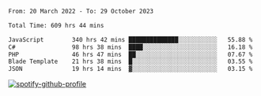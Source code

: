 <!--START_SECTION:waka-->

```txt
From: 20 March 2022 - To: 29 October 2023

Total Time: 609 hrs 44 mins

JavaScript        340 hrs 42 mins ██████████████░░░░░░░░░░░   55.88 %
C#                98 hrs 38 mins  ████░░░░░░░░░░░░░░░░░░░░░   16.18 %
PHP               46 hrs 47 mins  ██░░░░░░░░░░░░░░░░░░░░░░░   07.67 %
Blade Template    21 hrs 38 mins  █░░░░░░░░░░░░░░░░░░░░░░░░   03.55 %
JSON              19 hrs 14 mins  ▓░░░░░░░░░░░░░░░░░░░░░░░░   03.15 %
```

<!--END_SECTION:waka-->
[![spotify-github-profile](https://spotify-github-profile.vercel.app/api/view?uid=c00zprrvy9xiloa9qnco3hmng&cover_image=true&theme=novatorem&show_offline=false&background_color=121212&bar_color=53b14f&bar_color_cover=false)](https://spotify-github-profile.vercel.app/api/view?uid=c00zprrvy9xiloa9qnco3hmng&redirect=true)



